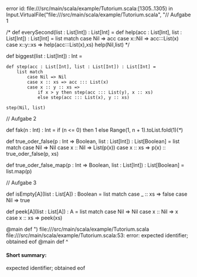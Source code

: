 error id: file://<WORKSPACE>/src/main/scala/example/Tutorium.scala:[1305..1305) in Input.VirtualFile("file://<WORKSPACE>/src/main/scala/example/Tutorium.scala", "// Aufgabe 1

/*
def everySecond(list : List[Int]) : List[Int] =
	def help(acc : List[Int], list : List[Int]) : List[Int] =
		list match
			case Nil => acc
			case x::Nil => acc:::List(x)
			case x::y::xs => help(acc:::List(x),xs)
	help(Nil,list)
*/

def biggest(list : List[Int]) : Int =

    def step(acc : List[Int], list : List[Int]) : List[Int] =
        list match
            case Nil => Nil
            case x :: xs => acc ::: List(x)
            case x :: y :: xs =>
                if x > y then step(acc ::: List(y), x :: xs)
                else step(acc ::: List(x), y :: xs)

    step(Nil, list) 

// Aufgabe 2
        
def fak(n : Int) : Int =
    if (n <= 0) then 1
    else Range(1, n + 1).toList.fold(1)(_*_)

def true_oder_false(p : Int => Boolean, list : List[Int]) : List[Boolean] =
    list match
        case Nil => Nil
        case x :: Nil => List(p(x)) 
        case x :: xs => p(x) :: true_oder_false(p, xs)

def true_oder_false_map(p : Int => Boolean, list : List[Int]) : List[Boolean] =
    list.map(p)

// Aufgabe 3

def isEmpty[A](list : List[A]) : Boolean =
    list match
        case _ :: xs => false
        case Nil => true

def peek[A](list : List[A]) : A =
    list match
        case Nil => Nil
        case x :: Nil => x
        case x :: xs => peek(xs)

@main def ")
file://<WORKSPACE>/src/main/scala/example/Tutorium.scala
file://<WORKSPACE>/src/main/scala/example/Tutorium.scala:53: error: expected identifier; obtained eof
@main def 
          ^
#### Short summary: 

expected identifier; obtained eof